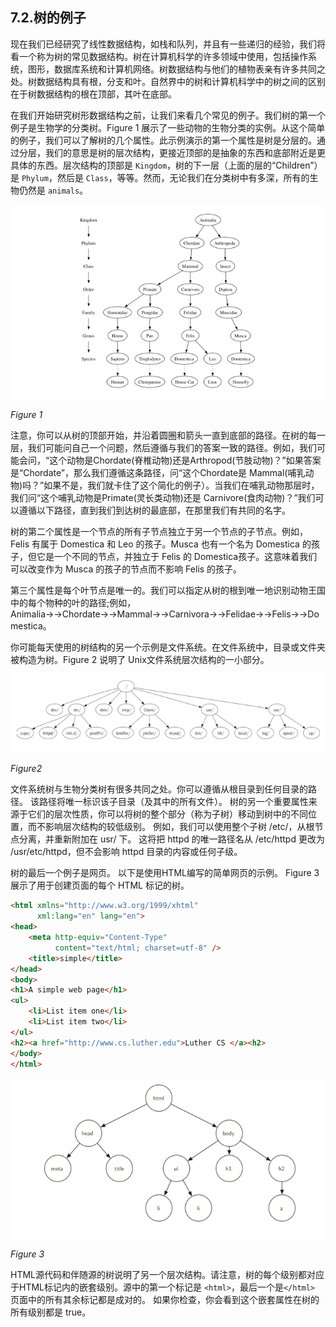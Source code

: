 ## 7.2.树的例子

现在我们已经研究了线性数据结构，如栈和队列，并且有一些递归的经验，我们将看一个称为树的常见数据结构。树在计算机科学的许多领域中使用，包括操作系统，图形，数据库系统和计算机网络。树数据结构与他们的植物表亲有许多共同之处。树数据结构具有根，分支和叶。自然界中的树和计算机科学中的树之间的区别在于树数据结构的根在顶部，其叶在底部。

在我们开始研究树形数据结构之前，让我们来看几个常见的例子。我们树的第一个例子是生物学的分类树。Figure 1 展示了一些动物的生物分类的实例。从这个简单的例子，我们可以了解树的几个属性。此示例演示的第一个属性是树是分层的。通过分层，我们的意思是树的层次结构，更接近顶部的是抽象的东西和底部附近是更具体的东西。层次结构的顶部是 `Kingdom`，树的下一层（上面的层的“Children”）是 `Phylum`，然后是 `Class`，等等。然而，无论我们在分类树中有多深，所有的生物仍然是 `animals`。

![7.2.树的例子.figure1](assets/6.2.%E6%A0%91%E7%9A%84%E4%BE%8B%E5%AD%90.figure1.png)

*Figure 1*

注意，你可以从树的顶部开始，并沿着圆圈和箭头一直到底部的路径。在树的每一层，我们可能问自己一个问题，然后遵循与我们的答案一致的路径。例如，我们可能会问，“这个动物是Chordate(脊椎动物)还是Arthropod(节肢动物)？”如果答案是“Chordate”，那么我们遵循这条路径，问“这个Chordate是 Mammal(哺乳动物)吗？”如果不是，我们就卡住了这个简化的例子）。当我们在哺乳动物那层时，我们问“这个哺乳动物是Primate(灵长类动物)还是 Carnivore(食肉动物)？”我们可以遵循以下路径，直到我们到达树的最底部，在那里我们有共同的名字。

树的第二个属性是一个节点的所有子节点独立于另一个节点的子节点。例如，Felis 有属于 Domestica 和 Leo 的孩子。Musca 也有一个名为 Domestica 的孩子，但它是一个不同的节点，并独立于 Felis 的 Domestica孩子。这意味着我们可以改变作为 Musca 的孩子的节点而不影响 Felis 的孩子。

第三个属性是每个叶节点是唯一的。我们可以指定从树的根到唯一地识别动物王国中的每个物种的叶的路径;例如，Animalia→→Chordate→→Mammal→→Carnivora→→Felidae→→Felis→→Domestica。

你可能每天使用的树结构的另一个示例是文件系统。在文件系统中，目录或文件夹被构造为树。Figure 2 说明了 Unix文件系统层次结构的一小部分。

![7.2.树的例子.figure2](assets/6.2.%E6%A0%91%E7%9A%84%E4%BE%8B%E5%AD%90.figure2.png)

*Figure2*

文件系统树与生物分类树有很多共同之处。你可以遵循从根目录到任何目录的路径。 该路径将唯一标识该子目录（及其中的所有文件）。 树的另一个重要属性来源于它们的层次性质，你可以将树的整个部分（称为子树）移动到树中的不同位置，而不影响层次结构的较低级别。 例如，我们可以使用整个子树 /etc/，从根节点分离，并重新附加在 usr/ 下。 这将把 httpd 的唯一路径名从 /etc/httpd 更改为 /usr/etc/httpd，但不会影响 httpd 目录的内容或任何子级。

树的最后一个例子是网页。 以下是使用HTML编写的简单网页的示例。 Figure 3 展示了用于创建页面的每个 HTML 标记的树。

```html
<html xmlns="http://www.w3.org/1999/xhtml"
      xml:lang="en" lang="en">
<head>
    <meta http-equiv="Content-Type"
          content="text/html; charset=utf-8" />
    <title>simple</title>
</head>
<body>
<h1>A simple web page</h1>
<ul>
    <li>List item one</li>
    <li>List item two</li>
</ul>
<h2><a href="http://www.cs.luther.edu">Luther CS </a><h2>
</body>
</html>
```

![7.2.树的例子.figure3](assets/6.2.%E6%A0%91%E7%9A%84%E4%BE%8B%E5%AD%90.figure3.png)

*Figure 3*

HTML源代码和伴随源的树说明了另一个层次结构。请注意，树的每个级别都对应于HTML标记内的嵌套级别。源中的第一个标记是 `<html>`，最后一个是`</html>` 页面中的所有其余标记都是成对的。 如果你检查，你会看到这个嵌套属性在树的所有级别都是 true。
